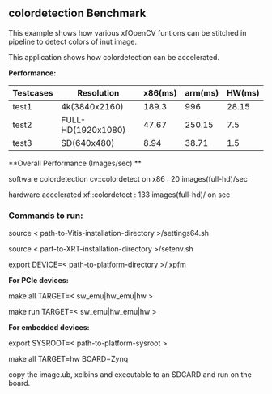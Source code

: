 ## colordetection Benchmark

This example shows how various xfOpenCV funtions can be stitched in pipeline to detect colors of inut image.

This application shows how colordetection can be accelerated.

**Performance:**

| Testcases	| Resolution			| x86(ms)	| arm(ms)	| HW(ms) |
|-----------|-----------------------|-----------|-----------|--------|
| test1	    | 4k(3840x2160)			| 189.3		| 996		| 28.15	 |
| test2	    | FULL-HD(1920x1080)	| 47.67		| 250.15	| 7.5	 |
| test3	   	| SD(640x480)			| 8.94		| 38.71		| 1.5	 |


**Overall Performance (Images/sec) **

software colordetection cv::colordetect on x86    : 20 images(full-hd)/sec

hardware accelerated xf::colordetect     : 133 images(full-hd)/ on sec

### Commands to run:

source < path-to-Vitis-installation-directory >/settings64.sh

source < part-to-XRT-installation-directory >/setenv.sh

export DEVICE=< path-to-platform-directory >/<platform>.xpfm

**For PCIe devices:**

make all TARGET=< sw_emu|hw_emu|hw >

make run TARGET=< sw_emu|hw_emu|hw >

**For embedded devices:**

export SYSROOT=< path-to-platform-sysroot >

make all TARGET=hw BOARD=Zynq

copy the image.ub, xclbins and executable to an SDCARD and run on the board.
